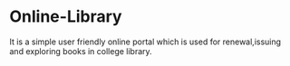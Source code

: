# Online-Library
It is a simple user friendly online portal which is used for renewal,issuing and exploring books in college library.
